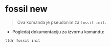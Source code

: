 # fossil new

> Ova komanda je pseudonim za `fossil init`.

- Pogledaj dokumentaciju za izvornu komandu:

`tldr fossil init`
